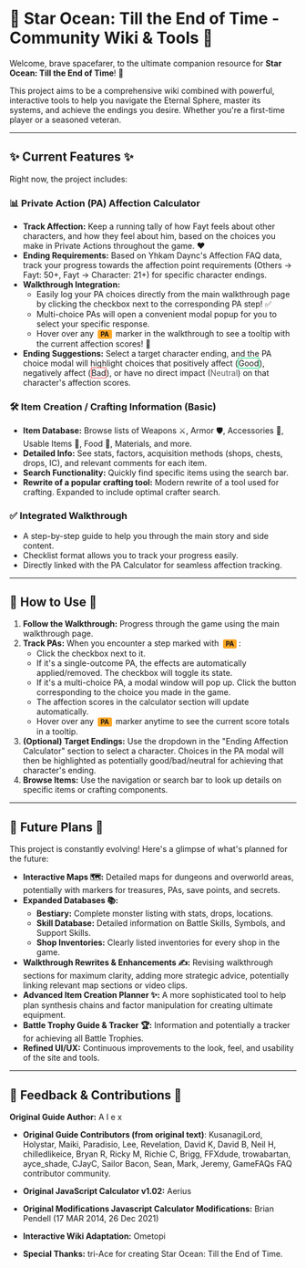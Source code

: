 # 🌟 Star Ocean: Till the End of Time - Community Wiki & Tools 🌟

Welcome, brave spacefarer, to the ultimate companion resource for **Star Ocean: Till the End of Time**! 🚀

This project aims to be a comprehensive wiki combined with powerful, interactive tools to help you navigate the Eternal Sphere, master its systems, and achieve the endings you desire. Whether you're a first-time player or a seasoned veteran.

---

## ✨ Current Features ✨

Right now, the project includes:

### 📊 Private Action (PA) Affection Calculator

*   **Track Affection:** Keep a running tally of how Fayt feels about other characters, and how they feel about him, based on the choices you make in Private Actions throughout the game. ❤️
*   **Ending Requirements:** Based on Yhkam Daync's Affection FAQ data, track your progress towards the affection point requirements (Others → Fayt: 50+, Fayt → Character: 21+) for specific character endings.
*   **Walkthrough Integration:**
    *   Easily log your PA choices directly from the main walkthrough page by clicking the checkbox next to the corresponding PA step! ✅
    *   Multi-choice PAs will open a convenient modal popup for you to select your specific response.
    *   Hover over any <span class="pa-marker" style="display:inline-block; background-color: #ffa726; color: #111; padding: 1px 5px; border-radius: 3px; font-size: 0.8em; font-weight: bold; margin: 0 3px;">PA</span> marker in the walkthrough to see a tooltip with the current affection scores! 🤔
*   **Ending Suggestions:** Select a target character ending, and the PA choice modal will highlight choices that positively affect (<span style="border:1px solid #00e676;">Good</span>), negatively affect (<span style="border:1px solid #ff5252;">Bad</span>), or have no direct impact (<span style="opacity: 0.7;">Neutral</span>) on that character's affection scores.

### 🛠️ Item Creation / Crafting Information (Basic)

*   **Item Database:** Browse lists of Weapons ⚔️, Armor 🛡️, Accessories 💍, Usable Items 🧪, Food 🍲, Materials, and more.
*   **Detailed Info:** See stats, factors, acquisition methods (shops, chests, drops, IC), and relevant comments for each item.
*   **Search Functionality:** Quickly find specific items using the search bar. 
*   **Rewrite of a popular crafting tool:** Modern rewrite of a tool used for crafting. Expanded to include optimal crafter search. 

### ✅ Integrated Walkthrough

*   A step-by-step guide to help you through the main story and side content.
*   Checklist format allows you to track your progress easily.
*   Directly linked with the PA Calculator for seamless affection tracking.

---

## 🧭 How to Use 🧭

1.  **Follow the Walkthrough:** Progress through the game using the main walkthrough page.
2.  **Track PAs:** When you encounter a step marked with <span class="pa-marker" style="display:inline-block; background-color: #ffa726; color: #111; padding: 1px 5px; border-radius: 3px; font-size: 0.8em; font-weight: bold; margin: 0 3px;">PA</span>:
    *   Click the checkbox next to it.
    *   If it's a single-outcome PA, the effects are automatically applied/removed. The checkbox will toggle its state.
    *   If it's a multi-choice PA, a modal window will pop up. Click the button corresponding to the choice you made in the game.
    *   The affection scores in the calculator section will update automatically.
    *   Hover over any <span class="pa-marker" style="display:inline-block; background-color: #ffa726; color: #111; padding: 1px 5px; border-radius: 3px; font-size: 0.8em; font-weight: bold; margin: 0 3px;">PA</span> marker anytime to see the current score totals in a tooltip.
3.  **(Optional) Target Endings:** Use the dropdown in the "Ending Affection Calculator" section to select a character. Choices in the PA modal will then be highlighted as potentially good/bad/neutral for achieving that character's ending.
4.  **Browse Items:** Use the navigation or search bar to look up details on specific items or crafting components.

---

## 🚀 Future Plans 🚀

This project is constantly evolving! Here's a glimpse of what's planned for the future:

*   **Interactive Maps 🗺️:** Detailed maps for dungeons and overworld areas, potentially with markers for treasures, PAs, save points, and secrets.
*   **Expanded Databases 📚:**
    *   **Bestiary:** Complete monster listing with stats, drops, locations.
    *   **Skill Database:** Detailed information on Battle Skills, Symbols, and Support Skills.
    *   **Shop Inventories:** Clearly listed inventories for every shop in the game.
*   **Walkthrough Rewrites & Enhancements ✍️:** Revising walkthrough sections for maximum clarity, adding more strategic advice, potentially linking relevant map sections or video clips.
*   **Advanced Item Creation Planner ✨:** A more sophisticated tool to help plan synthesis chains and factor manipulation for creating ultimate equipment.
*   **Battle Trophy Guide & Tracker 🏆:** Information and potentially a tracker for achieving all Battle Trophies.
*   **Refined UI/UX:** Continuous improvements to the look, feel, and usability of the site and tools.

---

## 📣 Feedback & Contributions 📣
**Original Guide Author:** A I e x

*   **Original Guide Contributors (from original text)**: KusanagiLord, Holystar, Maiki, Paradisio, Lee, Revelation, David K, David B, Neil H, chilledlikeice, Bryan R, Ricky M, Richie C, Brigg, FFXdude,       trowabartan, ayce_shade, CJayC, Sailor Bacon, Sean, Mark, Jeremy, GameFAQs FAQ contributor community.
*   **Original JavaScript Calculator v1.02:** Aerius
*   **Original Modifications Javascript Calculator Modifications:** Brian Pendell (17 MAR 2014, 26 Dec 2021)
*   **Interactive Wiki Adaptation:** Ometopi

*   **Special Thanks:** tri-Ace for creating Star Ocean: Till the End of Time.
